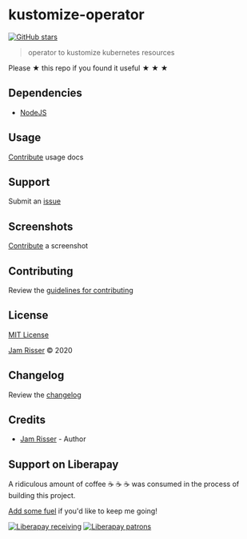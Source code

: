 # kustomize-operator

[![GitHub stars](https://img.shields.io/github/stars/codejamninja/kustomize-operator.svg?style=social&label=Stars)](https://github.com/codejamninja/kustomize-operator)

> operator to kustomize kubernetes resources

Please ★ this repo if you found it useful ★ ★ ★

## Dependencies

- [NodeJS](https://nodejs.org)

## Usage

[Contribute](https://github.com/codejamninja/kustomize-operator/blob/master/CONTRIBUTING.md) usage docs

## Support

Submit an [issue](https://github.com/codejamninja/kustomize-operator/issues/new)

## Screenshots

[Contribute](https://github.com/codejamninja/kustomize-operator/blob/master/CONTRIBUTING.md) a screenshot

## Contributing

Review the [guidelines for contributing](https://github.com/codejamninja/kustomize-operator/blob/master/CONTRIBUTING.md)

## License

[MIT License](https://github.com/codejamninja/kustomize-operator/blob/master/LICENSE)

[Jam Risser](https://codejam.ninja) © 2020

## Changelog

Review the [changelog](https://github.com/codejamninja/kustomize-operator/blob/master/CHANGELOG.md)

## Credits

- [Jam Risser](https://codejam.ninja) - Author

## Support on Liberapay

A ridiculous amount of coffee ☕ ☕ ☕ was consumed in the process of building this project.

[Add some fuel](https://liberapay.com/codejamninja/donate) if you'd like to keep me going!

[![Liberapay receiving](https://img.shields.io/liberapay/receives/codejamninja.svg?style=flat-square)](https://liberapay.com/codejamninja/donate)
[![Liberapay patrons](https://img.shields.io/liberapay/patrons/codejamninja.svg?style=flat-square)](https://liberapay.com/codejamninja/donate)
